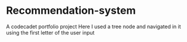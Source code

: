 # Recommendation-system
A codecadet portfolio project
Here I used a tree node and navigated in it using the first letter of the user input